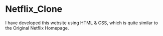 # Netflix_Clone
I have developed this website using HTML &amp; CSS, which is quite similar to the Original Netflix Homepage.
